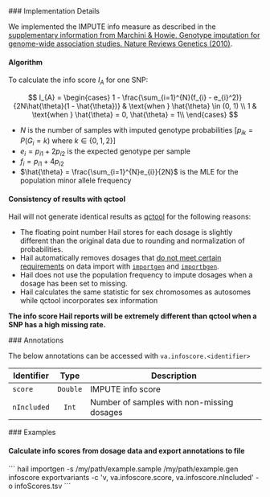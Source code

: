 <div class="cmdhead"></div>

<div class="description"></div>

<div class="synopsis"></div>

<div class="options"></div>

<div class="cmdsubsection">
### Implementation Details

We implemented the IMPUTE info measure as described in the [supplementary information from Marchini & Howie. Genotype imputation for genome-wide association studies. Nature Reviews Genetics (2010)](http://www.nature.com/nrg/journal/v11/n7/extref/nrg2796-s3.pdf).

#### Algorithm

To calculate the info score $I_{A}$ for one SNP:

$$
I_{A} = 
\begin{cases}
1 - \frac{\sum_{i=1}^{N}(f_{i} - e_{i}^2)}{2N\hat{\theta}(1 - \hat{\theta})} & \text{when } \hat{\theta} \in (0, 1) \\
1 & \text{when } \hat{\theta} = 0, \hat{\theta} = 1\\
\end{cases}
$$

 - $N$ is the number of samples with imputed genotype probabilities [$p_{ik} = P(G_{i} = k)$ where $k \in \{0, 1, 2\}$]
 - $e_{i} = p_{i1} + 2p_{i2}$ is the expected genotype per sample
 - $f_{i} = p_{i1} + 4p_{i2}$
 - $\hat{\theta} = \frac{\sum_{i=1}^{N}e_{i}}{2N}$ is the MLE for the population minor allele frequency

#### Consistency of results with qctool
Hail will not generate identical results as [qctool](http://www.well.ox.ac.uk/~gav/qctool/#overview) for the following reasons:
 
 - The floating point number Hail stores for each dosage is slightly different than the original data due to rounding and normalization of probabilities.
 - Hail automatically removes dosages that [do not meet certain requirements](#dosagefilters) on data import with [`importgen`](#importgen) and [`importbgen`](#importbgen).
 - Hail does not use the population frequency to impute dosages when a dosage has been set to missing.
 - Hail calculates the same statistic for sex chromosomes as autosomes while qctool incorporates sex information

**The info score Hail reports will be extremely different than qctool when a SNP has a high missing rate.**

</div>

<div class="cmdsubsection">
### Annotations

The below annotations can be accessed with `va.infoscore.<identifier>`

Identifier | Type | Description
--- | :-: | ---
`score` | `Double` | IMPUTE info score
`nIncluded` | `Int` | Number of samples with non-missing dosages

</div>

<div class="cmdsubsection">
### Examples

<h4 class="example">Calculate info scores from dosage data and export annotations to file</h4>
```
hail importgen -s /my/path/example.sample /my/path/example.gen 
    infoscore 
    exportvariants -c 'v, va.infoscore.score, va.infoscore.nIncluded' 
                   -o infoScores.tsv
```

</div>